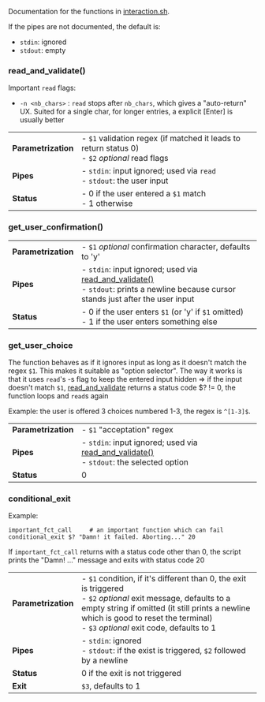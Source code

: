 Documentation for the functions in [interaction.sh](interaction.sh).

If the pipes are not documented, the default is:
- `stdin`: ignored
- `stdout`: empty

### read_and_validate()

Important `read` flags:
- `-n <nb_chars>` : `read` stops after `nb_chars`, which gives a "auto-return" UX. Suited for a single char, for longer entries, a explicit [Enter] is usually better

<table>
        <tr><td><b>Parametrization</b></td><td width="90%">
		- <code>$1</code> validation regex (if matched it leads to return status 0)<br>
		- <code>$2</code> <em>optional</em> read flags
        </td></tr>
        <tr><td><b>Pipes</b></td><td>
                - <code>stdin</code>: input ignored; used via <code>read</code><br>
                - <code>stdout</code>: the user input
	</td></tr>
        <tr><td><b>Status</b></td><td>
		- 0 if the user entered a <code>$1</code> match<br>
		- 1 otherwise
	</td></tr>
</table>


### get_user_confirmation()

<table>
        <tr><td><b>Parametrization</b></td><td width="90%">
		- <code>$1</code> <em>optional</em> confirmation character, defaults to 'y'
        </td></tr>
        <tr><td><b>Pipes</b></td><td>
                - <code>stdin</code>: input ignored; used via <a href="#read_and_validate">read_and_validate()</a><br>
                - <code>stdout</code>: prints a newline because cursor stands just after the user input
        </td></tr>
        <tr><td><b>Status</b></td><td>
                - 0 if the user enters <code>$1</code> (or 'y' if <code>$1</code> omitted)<br>
		- 1 if the user enters something else
        </td></tr>
</table>


### get_user_choice
The function behaves as if it ignores input as long as it doesn't match the regex `$1`. This makes it suitable as "option selector".
The way it works is that it uses `read`'s -s flag to keep the entered input hidden => if the input doesn't match `$1`, <a href="#read_and_validate">read_and_validate</a> 
returns a status code $? != 0, the function loops and `read`s again 

Example: the user is offered 3 choices numbered 1-3, the regex is `^[1-3]$`.

<table>
        <tr><td><b>Parametrization</b></td><td width="90%">
		- <code>$1</code> "acceptation" regex
        </td></tr>
        <tr><td><b>Pipes</b></td><td>
                - <code>stdin</code>: input ignored; used via <a href="#read_and_validate">read_and_validate()</a><br>
                - <code>stdout</code>: the selected option
        </td></tr>
        <tr><td><b>Status</b></td><td>0</td></tr>
</table>

### conditional_exit
Example:
```
important_fct_call     # an important function which can fail
conditional_exit $? "Damn! it failed. Aborting..." 20
````
If `important_fct_call` returns with a status code other than 0, the script prints the "Damn! ..." message and exits with status code 20

<table>
        <tr><td><b>Parametrization</b></td><td width="90%">
		- <code>$1</code> condition, if it's different than 0, the exit is triggered<br>
		- <code>$2</code> <em>optional</em> exit message, defaults to a empty string if omitted (it still prints a newline which
		is good to reset the terminal)<br>
		- <code>$3</code> <em>optional</em> exit code, defaults to 1
        </td></tr>
        <tr><td><b>Pipes</b></td><td>
                - <code>stdin</code>: ignored<br>
                - <code>stdout</code>: if the exist is triggered, <code>$2</code> followed by a newline
        </td></tr>
        <tr><td><b>Status</b></td><td>0 if the exit is not triggered</td></tr>
	<tr><td><b>Exit</b></td><td><code>$3</code>, defaults to 1</td></tr>
</table>

